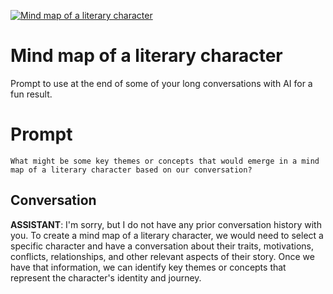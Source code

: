 
[![Mind map of a literary character](https://flow-prompt-covers.s3.us-west-1.amazonaws.com/icon/minimalist/mini_9.png)]()
# Mind map of a literary character 
Prompt to use at the end of some of your long conversations with AI for a fun result. 

# Prompt

```
What might be some key themes or concepts that would emerge in a mind map of a literary character based on our conversation? 
```

## Conversation

**ASSISTANT**: I'm sorry, but I do not have any prior conversation history with you. To create a mind map of a literary character, we would need to select a specific character and have a conversation about their traits, motivations, conflicts, relationships, and other relevant aspects of their story. Once we have that information, we can identify key themes or concepts that represent the character's identity and journey.


